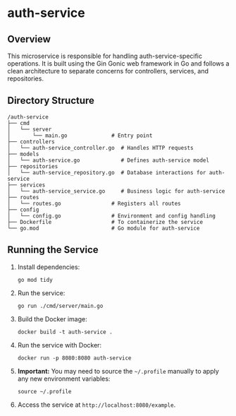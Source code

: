 # auth-service

## Overview

This microservice is responsible for handling auth-service-specific operations. It is built using the Gin Gonic web framework in Go and follows a clean architecture to separate concerns for controllers, services, and repositories.

## Directory Structure

```
/auth-service
├── cmd
│   └── server
│       └── main.go              # Entry point
├── controllers
│   └── auth-service_controller.go  # Handles HTTP requests
├── models
│   └── auth-service.go             # Defines auth-service model
├── repositories
│   └── auth-service_repository.go  # Database interactions for auth-service
├── services
│   └── auth-service_service.go     # Business logic for auth-service
├── routes
│   └── routes.go                # Registers all routes
├── config
│   └── config.go                # Environment and config handling
├── Dockerfile                   # To containerize the service
└── go.mod                       # Go module for auth-service
```

## Running the Service

1. Install dependencies:
   ```
   go mod tidy
   ```

2. Run the service:
   ```
   go run ./cmd/server/main.go
   ```

3. Build the Docker image:
   ```
   docker build -t auth-service .
   ```

4. Run the service with Docker:
   ```
   docker run -p 8080:8080 auth-service
   ```

5. **Important:** You may need to source the `~/.profile` manually to apply any new environment variables:
   ```
   source ~/.profile
   ```

6. Access the service at `http://localhost:8080/example`.
